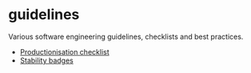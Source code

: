 # guidelines

Various software engineering guidelines, checklists and best practices.

* [Productionisation checklist](PRODUCTIONISATION-CHECKLIST.md)
* [Stability badges](STABILITY-BADGES.md)
